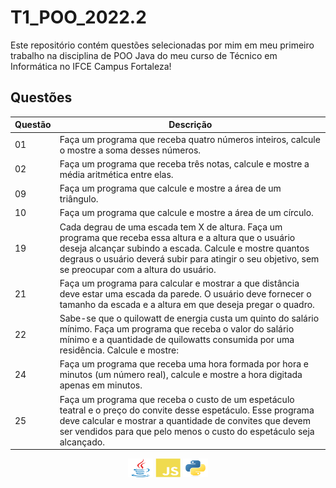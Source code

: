 # T1_POO_2022.2

Este repositório contém questões selecionadas por mim em meu primeiro trabalho na disciplina de POO Java do meu curso de Técnico em Informática no IFCE Campus Fortaleza!

## Questões

| Questão | Descrição |
|---|---|
|01| Faça um programa que receba quatro números inteiros, calcule o mostre a soma desses números. |
|02| Faça um programa que receba três notas, calcule e mostre a média aritmética entre elas. |  
|09| Faça um programa que calcule e mostre a área de um triângulo. |
|10| Faça um programa que calcule e mostre a área de um círculo. |
|19| Cada degrau de uma escada tem X de altura. Faça um programa que receba essa altura e a altura que o usuário deseja alcançar subindo a escada. Calcule e mostre quantos degraus o usuário deverá subir para atingir o seu objetivo, sem se preocupar com a altura do usuário. |
|21| Faça um programa para calcular e mostrar a que distância deve estar uma escada da parede. O usuário deve fornecer o tamanho da escada e a altura em que deseja pregar o quadro. |
|22| Sabe-se que o quilowatt de energia custa um quinto do salário mínimo. Faça um programa que receba o valor do salário mínimo e a quantidade de quilowatts consumida por uma residência. Calcule e mostre: |
|24| Faça um programa que receba uma hora formada por hora e minutos (um número real), calcule e mostre a hora digitada apenas em minutos. |
|25| Faça um programa que receba o custo de um espetáculo teatral e o preço do convite desse espetáculo. Esse programa deve calcular e mostrar a quantidade de convites que devem ser vendidos para que pelo menos o custo do espetáculo seja alcançado. |
<div align="center">
  <img align="center" alt="Java-Java" height="30" width="40" src="https://raw.githubusercontent.com/devicons/devicon/master/icons/java/java-original.svg">
  <img align="center" alt="Erick-Js" height="30" width="40" src="https://raw.githubusercontent.com/devicons/devicon/master/icons/javascript/javascript-plain.svg">
  <img align="center" alt="Erick-Python" height="30" width="40" src="https://raw.githubusercontent.com/devicons/devicon/master/icons/python/python-original.svg">
</div>
